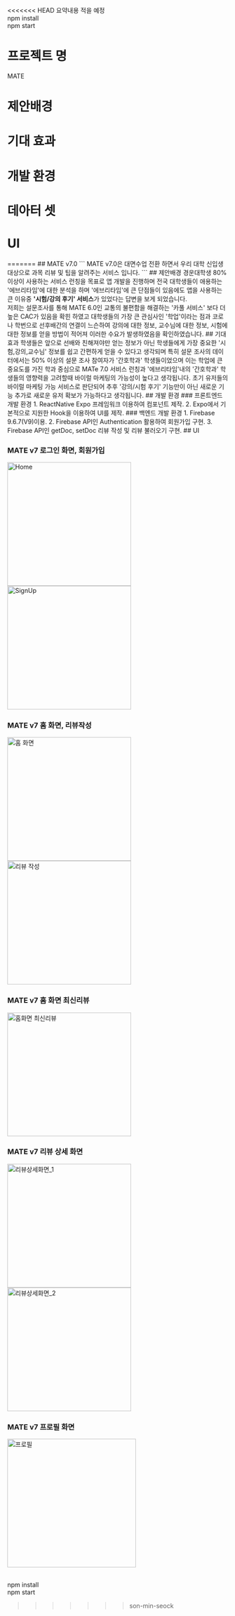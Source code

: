 <<<<<<< HEAD
요약내용 적을 예정
<br>npm install
<br>npm start
<h1>프로젝트 명</h1>
MATE
<h1>제안배경</h1>
<h1>기대 효과</h1>
<h1>개발 환경</h1>
<h1>데아터 셋</h1>
<h1>UI</h1>
=======
## MATE v7.0
```
MATE v7.0은 대면수업 전환 하면서 우리 대학 신입생 대상으로 과목 리뷰 및 팁을 알려주는 서비스 입니다.
```
## 제안배경
경운대학생 80% 이상이 사용하는 서비스 런칭을 목표로 앱 개발을 진행하며 전국 대학생들이 애용하는 '에브리타임'에 대한 분석을 하며 '에브리타임'에 큰 단점들이 있음에도 앱을 사용하는 큰 이유중 <strong>'시험/강의 후기' 서비스</strong>가 있었다는 답변을 보게 되었습니다.<br>
저희는 설문조사를 통해 MATE 6.0인 교통의 불편함을 해결하는 '카풀 서비스' 보다 더 높은 CAC가 있음을 확힌 하였고 대학생들의 가장 큰 관심사인 '학업'이라는 점과 코로나 학번으로 선후배간의 연결이 느슨하여 강의에 대한 정보, 교수님에 대한 정보, 시험에 대한 정보를 얻을 방법이 적어져 이러한 수요가 발생하였음을 확인하였습니다.
## 기대 효과
학생들은 앞으로 선배와 친해져야만 얻는 정보가 아닌 학생들에게 가장 중요한 '시험,강의,교수님' 정보를 쉽고 간편하게 얻을 수 있다고 생각되며 특히 설문 조사의 데이터에서는 50% 이상의 설문 조사 참여자가 '간호학과' 학생들이었으며 이는 학업에 큰 중요도를 가진 학과 중심으로 MATe 7.0 서비스 런칭과 '에브리타임'내의 '간호학과' 학생들의 영향력을 고려할때 바이럴 마케팅의 가능성이 높다고 생각됩니다.
초기 유저들의 바이럴 마케팅 가능 서비스로 판단되어 추후 '강의/시험 후기' 기능만이 아닌 새로운 기능 추가로 새로운 유저 확보가 가능하다고 생각됩니다.
## 개발 환경
### 프론트엔드 개발 환경
  1. ReactNative Expo 프레임워크 이용하여 컴포넌트 제작.
  2. Expo에서 기본적으로 지원한 Hook을 이용하여 UI를 제작. 
### 백엔드 개발 환경
 1. Firebase 9.6.7(V9)이용.
 2. Firebase API인 Authentication 활용하여 회원가입 구현.
 3. Firebase API인 getDoc, setDoc 리뷰 작성 및 리뷰 불러오기 구현.
## UI

### MATE v7 로그인 화면, 회원가입
<img width="282" alt="Home" src="https://user-images.githubusercontent.com/44064257/183243750-99c44a73-1e69-4c47-a557-5c7543dc0ad1.png"> <img width="282" alt="SignUp" src="https://user-images.githubusercontent.com/44064257/183243761-12e2654c-c5a1-44b9-b1a7-127f8da8df81.png">

### MATE v7 홈 화면, 리뷰작성
<img width="282" alt="홈 화면" src="https://user-images.githubusercontent.com/44064257/183243805-de4e13d9-6177-4a97-8d1c-2456f8f251ef.png"> <img width="282" alt="리뷰 작성" src="https://user-images.githubusercontent.com/44064257/183243818-7524896a-e506-485a-bb22-314d4b9b7f4b.png">

### MATE v7 홈 화면 최신리뷰
<img width="282" alt="홈화면 최신리뷰" src="https://user-images.githubusercontent.com/44064257/183243821-474fc01d-5f2a-4c83-86b0-1e71886f2be2.png">

### MATE v7 리뷰 상세 화면
<img width="282" alt="리뷰상세화면_1" src="https://user-images.githubusercontent.com/44064257/183243824-454bc270-7b21-412a-b836-05aa883d6757.png"><img width="282" alt="리뷰상세화면_2" src="https://user-images.githubusercontent.com/44064257/183243834-37c7abdd-6887-402b-a844-029c37e8bc93.png">
<h3> MATE v7 프로필 화면</h3>
<img width="293" alt="프로필" src="https://user-images.githubusercontent.com/44064257/183243836-a43f7a07-7e5f-4904-8357-230ecd6f5e5c.png">

<br>npm install
<br>npm start
>>>>>>> son-min-seock
